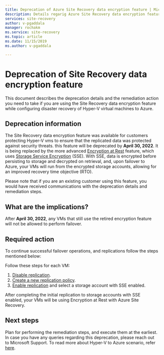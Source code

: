 ```yaml
---
title: Deprecation of Azure Site Recovery data encryption feature | Microsoft Docs
description: Details regarig Azure Site Recovery data encryption feature 
services: site-recovery
author: v-pgaddala
manager: rochakm
ms.service: site-recovery
ms.topic: article
ms.date: 11/15/2019
ms.author: v-pgaddala  

---
```

# Deprecation of Site Recovery data encryption feature

This document describes the deprecation details and the remediation action you need to take if you are using the Site Recovery data encryption feature while configuring disaster recovery of Hyper-V virtual machines to Azure. 

## Deprecation information


The Site Recovery data encryption feature was available for customers protecting Hyper-V vms to ensure that the replicated data was protected against security threats. this feature will be deprecated by **April 30, 2022**. It is being replaced by the more advanced [Encryption at Rest](https://azure.microsoft.com/blog/azure-site-recovery-encryption-at-rest/) feature, which uses [Storage Service Encryption](../storage/common/storage-service-encryption.md) (SSE). With SSE, data is encrypted before persisting to storage and decrypted on retrieval, and, upon failover to Azure, your VMs will run from the encrypted storage accounts, allowing for an improved recovery time objective (RTO).

Please note that if you are an existing customer using this feature, you would have received communications with the deprecation details and remediation steps. 


## What are the implications?

After **April 30, 2022**, any VMs that still use the retired encryption feature will not be allowed to perform failover. 

## Required action
To continue successful failover operations, and replications follow the steps mentioned below:

Follow these steps for each VM: 
1.	[Disable replication](./site-recovery-manage-registration-and-protection.md#disable-protection-for-a-hyper-v-virtual-machine-replicating-to-azure-using-the-system-center-vmm-to-azure-scenario).
2.	[Create a new replication policy](./hyper-v-azure-tutorial.md#set-up-a-replication-policy).
3.	[Enable replication](./hyper-v-vmm-azure-tutorial.md#enable-replication) and select a storage account with SSE enabled.

After completing the initial replication to storage accounts with SSE enabled, your VMs will be using Encryption at Rest with Azure Site Recovery.


## Next steps
Plan for performing the remediation steps, and execute them at the earliest. In case you have any queries regarding this deprecation, please reach out to Microsoft Support. To read more about Hyper-V to Azure scenario, refer [here](hyper-v-vmm-architecture.md).
